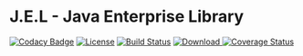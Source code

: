 # J.E.L - Java Enterprise Library

[![Codacy Badge](https://api.codacy.com/project/badge/Grade/e12be1be38ba440ebae012bf1b5b4e25)](https://www.codacy.com/app/lorislab/jel?utm_source=github.com&amp;utm_medium=referral&amp;utm_content=lorislab/jel&amp;utm_campaign=Badge_Grade)
[![License](https://img.shields.io/badge/License-Apache%202.0-blue.svg)](https://opensource.org/licenses/Apache-2.0)
[![Build Status](https://travis-ci.org/lorislab/jel.png?branch=master)](https://travis-ci.org/lorislab/jel)
[![Download](https://api.bintray.com/packages/lorislab/maven/jel/images/download.svg) ](http://dl.bintray.com/lorislab/maven/org/lorislab/jee/jel/)
[![Coverage Status](https://coveralls.io/repos/github/lorislab/jel/badge.svg?branch=master)](https://coveralls.io/github/lorislab/jel?branch=master)

